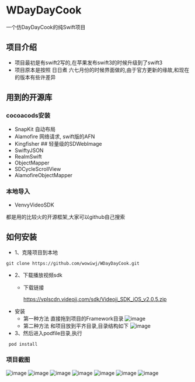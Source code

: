 # WDayDayCook
一个仿DayDayCook的纯Swift项目
##  项目介绍
- 项目最初是有swift2写的,在苹果发布swift3的时候升级到了swift3
- 项目原本是按照 日日煮 六七月份的时候界面做的,由于官方更新的缘故,和现在的版本有些许差异
## 用到的开源库
### cocoacods安装
-  SnapKit  自动布局
-  Alamofire 网络请求, swift版的AFN
-  Kingfisher ## 轻量级的SDWebImage
-  SwiftyJSON
-  RealmSwift
-  ObjectMapper
-  SDCycleScrollView
-  AlamofireObjectMapper

### 本地导入
- VenvyVideoSDK

都是用的比较火的开源框架,大家可以github自己搜索

## 如何安装
- 1、克隆项目到本地
```
git clone https://github.com/wowiwj/WDayDayCook.git
```
- 2、下载播放视频sdk
  - 下载链接
  
    <https://vplscdn.videojj.com/sdk/Videojj_SDK_iOS_v2.0.5.zip>
 - 安装
   - 第一种方法
   直接拖到项目的Framework目录
    ![image](./install1.png)
   - 第二种方法
   和项目放到平齐目录,目录结构如下
    ![image](./install2.png)
- 3、然后进入podfile目录,执行
```
 pod install
```
### 项目截图
![image](./show1.png)
![image](./show2.png)
![image](./show3.png)
![image](./show4.png)
![image](./show5.png)
![image](./show6.png)
![image](./show7.png)

   
   